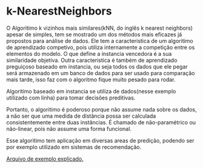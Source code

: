 # k-NearestNeighbors

O Algoritimo k vizinhos mais similares(kNN, do inglês k nearest neighbors) apesar de simples, tem se mostrado um dos métodos mais eficazes já propostos para análise de dados. Ele tem a caracteristica de um algoritimo de aprendizado competivo, pois utiliza internamente a competição entre os elementos do modelo. O que define a instancia vencedora é a sua similaridade objetiva. Outra caracteristica é
também de aprendizado preguiçoso baseado em instancia, ou seja todos os dados que ele pegar será armazenado em um banco de dados para ser usado para comparação mais tarde, isso faz com o algoritmo fique muito pesado para rodar.

Algoritimo baseado em instancia se utiliza de dados(nesse exemplo utilizado com linha) para tomar decisões preditivas.

Portanto, o algoritimo é poderoso porque não assume nada sobre os dados, a não ser que uma medida de distância possa ser calculada consistentemente entre duas instâncias. É chamado de não-paramétrico ou não-linear, pois não assume uma forma funcional.

Esse algoritimo tem aplicação em diversas areas de predição, podendo ser por exemplo utilizado em sistemas de recomendação.

<a href="https://github.com/Eduardocoutto/k-NearestNeighbors/blob/master/kNearestNeighbors.py">Arquivo de exemplo explicado.</a> 
